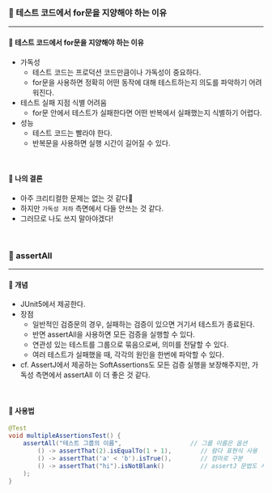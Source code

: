 ### 🔶 테스트 코드에서 for문을 지양해야 하는 이유

---

#### 🔸 테스트 코드에서 for문을 지양해야 하는 이유
- 가독성
  - 테스트 코드는 프로덕션 코드만큼이나 가독성이 중요하다.
  - for문을 사용하면 정확히 어떤 동작에 대해 테스트하는지 의도를 파악하기 어려워진다.
- 테스트 실패 지점 식별 어려움
  - for문 안에서 테스트가 실패한다면 어떤 반복에서 실패했는지 식별하기 어렵다.
- 성능
  - 테스트 코드는 빨라야 한다. 
  - 반복문을 사용하면 실행 시간이 길어질 수 있다.

<br>

#### 🔸 나의 결론
- 아주 크리티컬한 문제는 없는 것 같다🤔
- 하지만 `가독성 저하` 측면에서 다들 안쓰는 것 같다.
- 그러므로 나도 쓰지 말아야겠다!

<br>

### 🔶 assertAll

---

#### 🔸 개념
- JUnit5에서 제공한다.
- 장점
  - 일반적인 검증문의 경우, 실패하는 검증이 있으면 거기서 테스트가 종료된다.
  - 반면 assertAll을 사용하면 모든 검증을 실행할 수 있다.
  - 연관성 있는 테스트를 그룹으로 묶음으로써, 의미를 전달할 수 있다.
  - 여러 테스트가 실패했을 때, 각각의 원인을 한번에 파악할 수 있다.
- cf. AssertJ에서 제공하는 SoftAssertions도 모든 검증 실행을 보장해주지만, 가독성 측면에서 assertAll 이 더 좋은 것 같다.

<br>

#### 🔸 사용법
```java
@Test
void multipleAssertionsTest() {
    assertAll("테스트 그룹의 이름",                   // 그룹 이름은 옵션
        () -> assertThat(2).isEqualTo(1 + 1),        // 람다 표현식 사용
        () -> assertThat('a' < 'b').isTrue(),        // 컴마로 구분
        () -> assertThat("hi").isNotBlank()          // assertJ 문법도 사용 가능
    );
}
```
